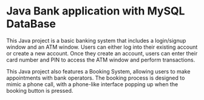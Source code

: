 # Java Bank application with MySQL DataBase

This Java project is a basic banking system that includes a login/signup window and an ATM window. 
Users can either log into their existing account or create a new account. Once they create an account, users can enter their card number and PIN to access the ATM window and perform transactions.

This Java project also features a Booking System, allowing users to make appointments with bank operators. The booking process is designed to mimic a phone call, with a phone-like interface popping up when the booking button is pressed.
